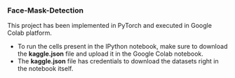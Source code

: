 ### Face-Mask-Detection

This project has been implemented in PyTorch and executed in Google Colab platform.
- To run the cells present in the IPython notebook, make sure to download the **kaggle.json** file and upload it in the Google Colab notebook.
- The **kaggle.json** file has credentials to download the datasets right in the notebook itself.
